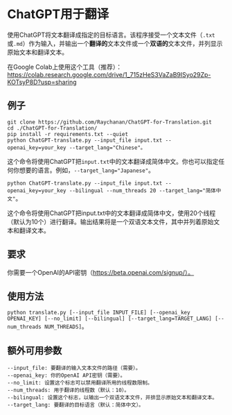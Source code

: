 # ChatGPT用于翻译
使用ChatGPT将文本翻译成指定的目标语言。该程序接受一个文本文件（`.txt`或`.md`）作为输入，并输出一个**翻译的**文本文件或一个**双语的**文本文件，并列显示原始文本和翻译文本。

在Google Colab上使用这个工具（推荐）：https://colab.research.google.com/drive/1_715zHeS3VaZaB9ISyo29Zp-KOTsyP8D?usp=sharing

## 例子

```
git clone https://github.com/Raychanan/ChatGPT-for-Translation.git
cd ./ChatGPT-for-Translation/
pip install -r requirements.txt --quiet
python ChatGPT-translate.py --input_file input.txt --openai_key=your_key --target_lang="Chinese"。
```

这个命令将使用ChatGPT把`input.txt`中的文本翻译成简体中文。你也可以指定任何你想要的语言。例如，`--target_lang="Japanese"`。


`python ChatGPT-translate.py --input_file input.txt --openai_key=your_key --bilingual --num_threads 20 --target_lang="简体中文"`。

这个命令将使用ChatGPT把input.txt中的文本翻译成简体中文，使用20个线程（默认为10个）进行翻译。输出结果将是一个双语文本文件，其中并列着原始文本和翻译文本。

## 要求
你需要一个OpenAI的API密钥（https://beta.openai.com/signup/）。

## 使用方法
`python translate.py [--input_file INPUT_FILE] [--openai_key OPENAI_KEY] [--no_limit] [--bilingual] [--target_lang=TARGET_LANG] [--num_threads NUM_THREADS]`。

## 额外可用参数

```
--input_file: 要翻译的输入文本文件的路径（需要）。
--openai_key: 你的OpenAI API密钥（需要）。
--no_limit: 设置这个标志可以禁用翻译所用的线程数限制。
--num_threads: 用于翻译的线程数（默认：10）。
--bilingual: 设置这个标志，以输出一个双语文本文件，并排显示原始文本和翻译文本。
--target_lang: 要翻译的目标语言（默认：简体中文）。
```
